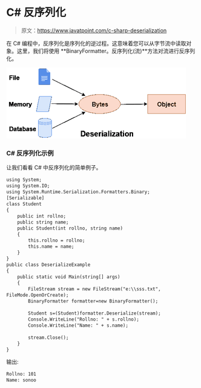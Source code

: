 # C# 反序列化

> 原文：<https://www.javatpoint.com/c-sharp-deserialization>

在 C# 编程中，反序列化是序列化的逆过程。这意味着您可以从字节流中读取对象。这里，我们将使用 **BinaryFormatter。反序列化(流)**方法对流进行反序列化。

![C# deserialization](img/7324b1255b1a6d5f1246d2c4a6fb62dc.png)

### C# 反序列化示例

让我们看看 C# 中反序列化的简单例子。

```
using System;
using System.IO;
using System.Runtime.Serialization.Formatters.Binary;
[Serializable]
class Student
{
    public int rollno;
    public string name;
    public Student(int rollno, string name)
    {
        this.rollno = rollno;
        this.name = name;
    }
}
public class DeserializeExample
{
    public static void Main(string[] args)
    {
        FileStream stream = new FileStream("e:\\sss.txt", FileMode.OpenOrCreate);
        BinaryFormatter formatter=new BinaryFormatter();

        Student s=(Student)formatter.Deserialize(stream);
        Console.WriteLine("Rollno: " + s.rollno);
        Console.WriteLine("Name: " + s.name);

        stream.Close();
    }
}

```

输出:

```
Rollno: 101
Name: sonoo

```